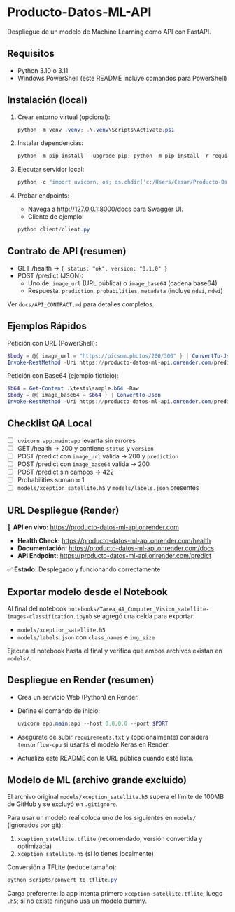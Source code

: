# Producto-Datos-ML-API

Despliegue de un modelo de Machine Learning como API con FastAPI.

## Requisitos

- Python 3.10 o 3.11
- Windows PowerShell (este README incluye comandos para PowerShell)

## Instalación (local)

1. Crear entorno virtual (opcional):

    ```powershell
    python -m venv .venv; .\.venv\Scripts\Activate.ps1
    ```

1. Instalar dependencias:

    ```powershell
    python -m pip install --upgrade pip; python -m pip install -r requirements.txt
    ```

1. Ejecutar servidor local:

    ```powershell
    python -c "import uvicorn, os; os.chdir('c:/Users/Cesar/Producto-Datos-ML-API'); uvicorn.run('app.main:app', host='127.0.0.1', port=8000)"
    ```

1. Probar endpoints:

    - Navega a <http://127.0.0.1:8000/docs> para Swagger UI.
    - Cliente de ejemplo:

    ```powershell
    python client/client.py
    ```

## Contrato de API (resumen)

- GET /health → `{ status: "ok", version: "0.1.0" }`
- POST /predict (JSON):
  - Uno de: `image_url` (URL pública) o `image_base64` (cadena base64)
  - Respuesta: `prediction`, `probabilities`, `metadata` (incluye `ndvi`, `ndwi`)

Ver `docs/API_CONTRACT.md` para detalles completos.

## Ejemplos Rápidos

Petición con URL (PowerShell):
```powershell
$body = @{ image_url = "https://picsum.photos/200/300" } | ConvertTo-Json
Invoke-RestMethod -Uri https://producto-datos-ml-api.onrender.com/predict -Method Post -Body $body -ContentType 'application/json'
```

Petición con Base64 (ejemplo ficticio):
```powershell
$b64 = Get-Content .\tests\sample.b64 -Raw
$body = @{ image_base64 = $b64 } | ConvertTo-Json
Invoke-RestMethod -Uri https://producto-datos-ml-api.onrender.com/predict -Method Post -Body $body -ContentType 'application/json'
```

## Checklist QA Local

- [ ] `uvicorn app.main:app` levanta sin errores
- [ ] GET /health → 200 y contiene `status` y `version`
- [ ] POST /predict con `image_url` válida → 200 y `prediction`
- [ ] POST /predict con `image_base64` válida → 200
- [ ] POST /predict sin campos → 422
- [ ] Probabilities suman ≈ 1
- [ ] `models/xception_satellite.h5` y `models/labels.json` presentes

## URL Despliegue (Render)

🚀 **API en vivo:** https://producto-datos-ml-api.onrender.com

- **Health Check:** https://producto-datos-ml-api.onrender.com/health
- **Documentación:** https://producto-datos-ml-api.onrender.com/docs
- **API Endpoint:** https://producto-datos-ml-api.onrender.com/predict

✅ **Estado:** Desplegado y funcionando correctamente

## Exportar modelo desde el Notebook

Al final del notebook `notebooks/Tarea_4A_Computer_Vision_satellite-images-classification.ipynb` se agregó una celda para exportar:

- `models/xception_satellite.h5`
- `models/labels.json` con `class_names` e `img_size`

Ejecuta el notebook hasta el final y verifica que ambos archivos existan en `models/`.

## Despliegue en Render (resumen)

- Crea un servicio Web (Python) en Render.
- Define el comando de inicio:

    ```powershell
    uvicorn app.main:app --host 0.0.0.0 --port $PORT
    ```

- Asegúrate de subir `requirements.txt` y (opcionalmente) considera `tensorflow-cpu` si usarás el modelo Keras en Render.
- Actualiza este README con la URL pública cuando esté lista.

## Modelo de ML (archivo grande excluido)

El archivo original `models/xception_satellite.h5` supera el límite de 100MB de GitHub y se excluyó en `.gitignore`.

Para usar un modelo real coloca uno de los siguientes en `models/` (ignorados por git):

1. `xception_satellite.tflite` (recomendado, versión convertida y optimizada)
2. `xception_satellite.h5` (si lo tienes localmente)

Conversión a TFLite (reduce tamaño):

```powershell
python scripts/convert_to_tflite.py
```

Carga preferente: la app intenta primero `xception_satellite.tflite`, luego `.h5`; si no existe ninguno usa un modelo dummy.
